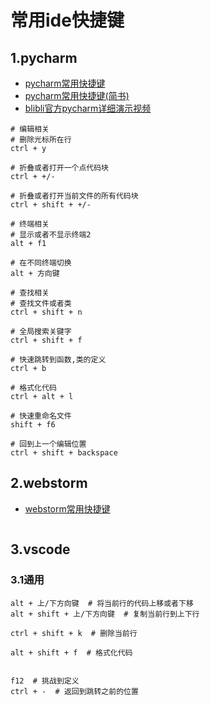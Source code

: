 # 常用ide快捷键

## 1.pycharm

- [pycharm常用快捷键](https://blog.csdn.net/cuomer/article/details/81534140)
- [pycharm常用快捷键(简书)](https://www.jianshu.com/p/5880a25ac597)
- [blibli官方pycharm详细演示视频](https://www.bilibili.com/video/av29271643/?p=6)

```shell
# 编辑相关
# 删除光标所在行
ctrl + y

# 折叠或者打开一个点代码块
ctrl + +/-

# 折叠或者打开当前文件的所有代码块
ctrl + shift + +/-

# 终端相关
# 显示或者不显示终端2
alt + f1

# 在不同终端切换
alt + 方向键  

# 查找相关
# 查找文件或者类
ctrl + shift + n

# 全局搜索关键字
ctrl + shift + f

# 快速跳转到函数,类的定义
ctrl + b

# 格式化代码
ctrl + alt + l

# 快速重命名文件
shift + f6

# 回到上一个编辑位置
ctrl + shift + backspace
```

## 2.webstorm

- [webstorm常用快捷键](https://blog.csdn.net/qq_44333271/article/details/87439511)

```shell
```

## 3.vscode


### 3.1通用

```shell
alt + 上/下方向键  # 将当前行的代码上移或者下移
alt + shift + 上/下方向键  # 复制当前行到上下行

ctrl + shift + k  # 删除当前行

alt + shift + f  # 格式化代码


f12  # 挑战到定义
ctrl + -  # 返回到跳转之前的位置
```


